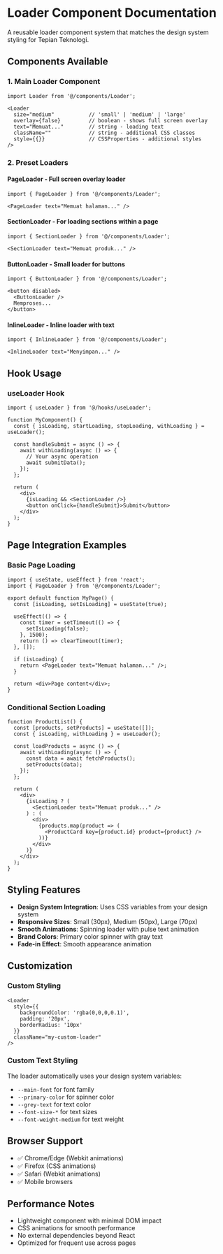 # Loader Component Documentation

A reusable loader component system that matches the design system styling for Tepian Teknologi.

## Components Available

### 1. Main Loader Component
```tsx
import Loader from '@/components/Loader';

<Loader 
  size="medium"           // 'small' | 'medium' | 'large'
  overlay={false}         // boolean - shows full screen overlay
  text="Memuat..."        // string - loading text
  className=""            // string - additional CSS classes
  style={{}}              // CSSProperties - additional styles
/>
```

### 2. Preset Loaders

#### PageLoader - Full screen overlay loader
```tsx
import { PageLoader } from '@/components/Loader';

<PageLoader text="Memuat halaman..." />
```

#### SectionLoader - For loading sections within a page
```tsx
import { SectionLoader } from '@/components/Loader';

<SectionLoader text="Memuat produk..." />
```

#### ButtonLoader - Small loader for buttons
```tsx
import { ButtonLoader } from '@/components/Loader';

<button disabled>
  <ButtonLoader />
  Memproses...
</button>
```

#### InlineLoader - Inline loader with text
```tsx
import { InlineLoader } from '@/components/Loader';

<InlineLoader text="Menyimpan..." />
```

## Hook Usage

### useLoader Hook
```tsx
import { useLoader } from '@/hooks/useLoader';

function MyComponent() {
  const { isLoading, startLoading, stopLoading, withLoading } = useLoader();

  const handleSubmit = async () => {
    await withLoading(async () => {
      // Your async operation
      await submitData();
    });
  };

  return (
    <div>
      {isLoading && <SectionLoader />}
      <button onClick={handleSubmit}>Submit</button>
    </div>
  );
}
```

## Page Integration Examples

### Basic Page Loading
```tsx
import { useState, useEffect } from 'react';
import { PageLoader } from '@/components/Loader';

export default function MyPage() {
  const [isLoading, setIsLoading] = useState(true);

  useEffect(() => {
    const timer = setTimeout(() => {
      setIsLoading(false);
    }, 1500);
    return () => clearTimeout(timer);
  }, []);

  if (isLoading) {
    return <PageLoader text="Memuat halaman..." />;
  }

  return <div>Page content</div>;
}
```

### Conditional Section Loading
```tsx
function ProductList() {
  const [products, setProducts] = useState([]);
  const { isLoading, withLoading } = useLoader();

  const loadProducts = async () => {
    await withLoading(async () => {
      const data = await fetchProducts();
      setProducts(data);
    });
  };

  return (
    <div>
      {isLoading ? (
        <SectionLoader text="Memuat produk..." />
      ) : (
        <div>
          {products.map(product => (
            <ProductCard key={product.id} product={product} />
          ))}
        </div>
      )}
    </div>
  );
}
```

## Styling Features

- **Design System Integration**: Uses CSS variables from your design system
- **Responsive Sizes**: Small (30px), Medium (50px), Large (70px)
- **Smooth Animations**: Spinning loader with pulse text animation
- **Brand Colors**: Primary color spinner with gray text
- **Fade-in Effect**: Smooth appearance animation

## Customization

### Custom Styling
```tsx
<Loader 
  style={{
    backgroundColor: 'rgba(0,0,0,0.1)',
    padding: '20px',
    borderRadius: '10px'
  }}
  className="my-custom-loader"
/>
```

### Custom Text Styling
The loader automatically uses your design system variables:
- `--main-font` for font family
- `--primary-color` for spinner color
- `--grey-text` for text color
- `--font-size-*` for text sizes
- `--font-weight-medium` for text weight

## Browser Support

- ✅ Chrome/Edge (Webkit animations)
- ✅ Firefox (CSS animations)
- ✅ Safari (Webkit animations)
- ✅ Mobile browsers

## Performance Notes

- Lightweight component with minimal DOM impact
- CSS animations for smooth performance
- No external dependencies beyond React
- Optimized for frequent use across pages
